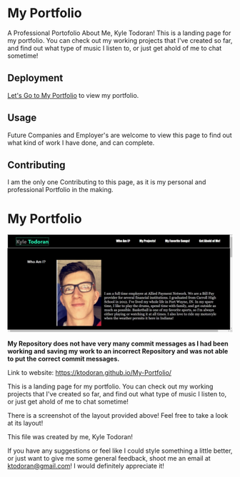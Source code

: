 # My Portfolio

A Professional Portofolio About Me, Kyle Todoran!
    This is a landing page for my portfolio. You can check out my working projects that I've created so far, and find out what type of music I listen to, or just get ahold of me to chat sometime!
    
## Deployment

[Let's Go to My Portfolio](https://ktodoran.github.io) to view my portfolio.

## Usage

Future Companies and Employer's are welcome to view this page to find out what kind of work I have done, and can complete.

## Contributing
I am the only one Contributing to this page, as it is my personal and professional Portfolio in the making.


# My Portfolio
![ScreenShot of Project](ScreenshotofProject.jpg)

**My Repository does not have very many commit messages as I had been working and saving my work to an incorrect Repository and was not able to put the correct commit messages.**

Link to website: https://ktodoran.github.io/My-Portfolio/

This is a landing page for my portfolio. You can check out my working projects that I've created so far, and find out what type of music I listen to, or just get ahold of me to chat sometime!

There is a screenshot of the layout provided above! Feel free to take a look at its layout!

This file was created by me, Kyle Todoran!

If you have any suggestions or feel like I could style something a little better, or just want to give me some general feedback, shoot me an email at ktodoran@gmail.com! I would definitely appreciate it!